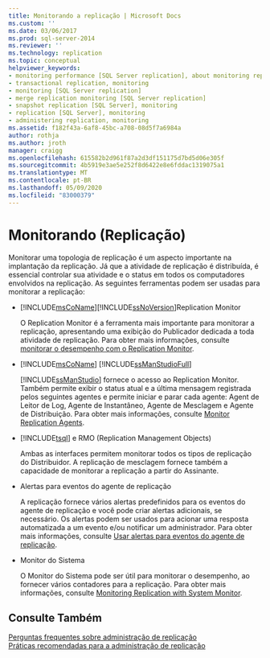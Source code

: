 ```yaml
---
title: Monitorando a replicação | Microsoft Docs
ms.custom: ''
ms.date: 03/06/2017
ms.prod: sql-server-2014
ms.reviewer: ''
ms.technology: replication
ms.topic: conceptual
helpviewer_keywords:
- monitoring performance [SQL Server replication], about monitoring replication
- transactional replication, monitoring
- monitoring [SQL Server replication]
- merge replication monitoring [SQL Server replication]
- snapshot replication [SQL Server], monitoring
- replication [SQL Server], monitoring
- administering replication, monitoring
ms.assetid: f182f43a-6af8-45bc-a708-08d5f7a6984a
author: rothja
ms.author: jroth
manager: craigg
ms.openlocfilehash: 615582b2d961f87a2d3df151175d7bd5d06e305f
ms.sourcegitcommit: 4b5919e3ae5e252f8d6422e8e6fddac1319075a1
ms.translationtype: MT
ms.contentlocale: pt-BR
ms.lasthandoff: 05/09/2020
ms.locfileid: "83000379"
---
```

# <a name="monitoring-replication"></a>Monitorando (Replicação)
  Monitorar uma topologia de replicação é um aspecto importante na implantação da replicação. Já que a atividade de replicação é distribuída, é essencial controlar sua atividade e o status em todos os computadores envolvidos na replicação. As seguintes ferramentas podem ser usadas para monitorar a replicação:  
  
-   [!INCLUDE[msCoName](../../includes/msCoName-md.md)][!INCLUDE[ssNoVersion](../../includes/ssNoVersion-md.md)]Replication Monitor  
  
     O Replication Monitor é a ferramenta mais importante para monitorar a replicação, apresentando uma exibição do Publicador dedicada a toda atividade de replicação. Para obter mais informações, consulte [monitorar o desempenho com o Replication Monitor](monitor/monitor-performance-with-replication-monitor.md).  
  
-   [!INCLUDE[msCoName](../../includes/msCoName-md.md)] [!INCLUDE[ssManStudioFull](../../includes/ssManStudioFull-md.md)]  
  
     [!INCLUDE[ssManStudio](../../includes/ssManStudio-md.md)] fornece o acesso ao Replication Monitor. Também permite exibir o status atual e a última mensagem registrada pelos seguintes agentes e permite iniciar e parar cada agente: Agent de Leitor de Log, Agente de Instantâneo, Agente de Mesclagem e Agente de Distribuição. Para obter mais informações, consulte [Monitor Replication Agents](monitor/monitor-replication-agents.md).  
  
-   [!INCLUDE[tsql](../../includes/tsql-md.md)] e RMO (Replication Management Objects)  
  
     Ambas as interfaces permitem monitorar todos os tipos de replicação do Distribuidor. A replicação de mesclagem fornece também a capacidade de monitorar a replicação a partir do Assinante.  
  
-   Alertas para eventos do agente de replicação  
  
     A replicação fornece vários alertas predefinidos para os eventos do agente de replicação e você pode criar alertas adicionais, se necessário. Os alertas podem ser usados para acionar uma resposta automatizada a um evento e/ou notificar um administrador. Para obter mais informações, consulte [Usar alertas para eventos do agente de replicação](agents/use-alerts-for-replication-agent-events.md).  
  
-   Monitor do Sistema  
  
     O Monitor do Sistema pode ser útil para monitorar o desempenho, ao fornecer vários contadores para a replicação. Para obter mais informações, consulte [Monitoring Replication with System Monitor](monitor/monitoring-replication-with-system-monitor.md).  
  
## <a name="see-also"></a>Consulte Também  
 [Perguntas frequentes sobre administração de replicação](administration/frequently-asked-questions-for-replication-administrators.md)   
 [Práticas recomendadas para a administração de replicação](administration/best-practices-for-replication-administration.md)   

  
  
